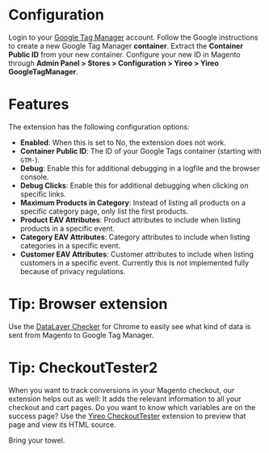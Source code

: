 # Configuration
Login to your [Google Tag Manager](http://www.google.com/tagmanager/) account. Follow the Google instructions to
create a new Google Tag Manager **container**. Extract the **Container Public ID** from your new container. Configure
your new ID in Magento through **Admin Panel > Stores > Configuration > Yireo > Yireo GoogleTagManager**.

# Features
The extension has the following configuration options:

- **Enabled**: When this is set to No, the extension does not work.
- **Container Public ID**: The ID of your Google Tags container (starting with `GTM-`).
- **Debug**: Enable this for additional debugging in a logfile and the browser console.
- **Debug Clicks**: Enable this for additional debugging when clicking on specific links.
- **Maximum Products in Category**: Instead of listing all products on a specific category page, only list the first products.
- **Product EAV Attributes**: Product attributes to include when listing products in a specific event.
- **Category EAV Attributes**: Category attributes to include when listing categories in a specific event.
- **Customer EAV Attributes**: Customer attributes to include when listing customers in a specific event. Currently this is not implemented fully because of privacy regulations.

# Tip: Browser extension
Use the [DataLayer
Checker](https://chrome.google.com/webstore/detail/datalayer-checker/ffljdddodmkedhkcjhpmdajhjdbkogke) for Chrome to
easily see what kind of data is sent from Magento to Google Tag Manager.
 
# Tip: CheckoutTester2
When you want to track conversions in your Magento checkout, our extension helps out as well: It adds the relevant information to all your checkout and cart pages. Do you want to know which variables are on the success page? Use the [Yireo CheckoutTester](https://github.com/yireo/Yireo_CheckoutTester2) extension to preview that page and view its HTML source.

Bring your towel.
